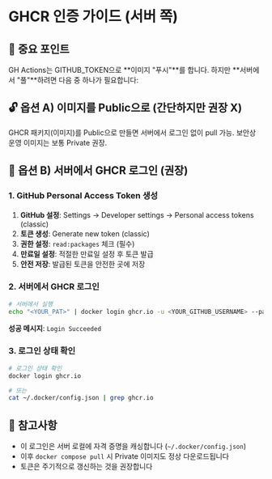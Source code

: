 # GHCR 인증 가이드 (서버 쪽)

## 🚨 중요 포인트

GH Actions는 GITHUB_TOKEN으로 **이미지 "푸시"**를 합니다.
하지만 **서버에서 "풀"**하려면 다음 중 하나가 필요합니다:

## 🔓 옵션 A) 이미지를 Public으로 (간단하지만 권장 X)

GHCR 패키지(이미지)를 Public으로 만들면 서버에서 로그인 없이 pull 가능.
보안상 운영 이미지는 보통 Private 권장.

## 🔐 옵션 B) 서버에서 GHCR 로그인 (권장)

### 1. GitHub Personal Access Token 생성

1. **GitHub 설정**: Settings → Developer settings → Personal access tokens (classic)
2. **토큰 생성**: Generate new token (classic)
3. **권한 설정**: `read:packages` 체크 (필수)
4. **만료일 설정**: 적절한 만료일 설정 후 토큰 발급
5. **안전 저장**: 발급된 토큰을 안전한 곳에 저장

### 2. 서버에서 GHCR 로그인

```bash
# 서버에서 실행
echo "<YOUR_PAT>" | docker login ghcr.io -u <YOUR_GITHUB_USERNAME> --password-stdin
```

**성공 메시지**: `Login Succeeded`

### 3. 로그인 상태 확인

```bash
# 로그인 상태 확인
docker login ghcr.io

# 또는
cat ~/.docker/config.json | grep ghcr.io
```

## 📝 참고사항

- 이 로그인은 서버 로컬에 자격 증명을 캐싱합니다 (`~/.docker/config.json`)
- 이후 `docker compose pull` 시 Private 이미지도 정상 다운로드됩니다
- 토큰은 주기적으로 갱신하는 것을 권장합니다






















